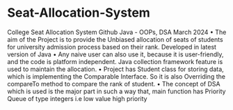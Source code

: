 # Seat-Allocation-System
College Seat Allocation System Github
Java - OOPs, DSA March 2024
• The aim of the Project is to provide the Unbiased allocation of seats of students for university admission process
based on their rank. Developed in latest version of Java
• Any naive user can also use it, because it is user-friendly, and the code is platform independent. Java collection
framework feature is used to maintain the allocation.
• Project has Student class for storing data, which is implementing the Comparable Interface. So it is also Overriding
the compareTo method to compare the rank of student.
• The concept of DSA which is used is the major part in such a way that, main function has Priority Queue of type
integers i.e low value high priority
